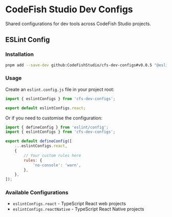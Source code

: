 # CodeFish Studio Dev Configs

Shared configurations for dev tools across CodeFish Studio projects.

## ESLint Config

### Installation

```bash
pnpm add --save-dev github:CodeFishStudio/cfs-dev-configs#v0.0.5 "@eslint/js@>=9" "eslint-config-prettier@>=10" "eslint-import-resolver-typescript@>=4.4" "eslint-plugin-import@>=2.32" "eslint-plugin-react-hooks@6.0.0-rc.1" "eslint-plugin-react@>=7.37" "eslint@>=9" "globals@>=16.3" "typescript-eslint@>=8"
```

### Usage

Create an `eslint.config.js` file in your project root:

```javascript
import { eslintConfigs } from 'cfs-dev-configs';

export default eslintConfigs.react;
```

Or if you need to customise the configuration:

```javascript
import { defineConfig } from 'eslint/config';
import { eslintConfigs } from 'cfs-dev-configs';

export default defineConfig([
    ...eslintConfigs.react,
    {
        // Your custom rules here
        rules: {
            'no-console': 'warn',
        },
    },
]);
```

### Available Configurations

- `eslintConfigs.react` - TypeScript React web projects
- `eslintConfigs.reactNative` - TypeScript React Native projects
